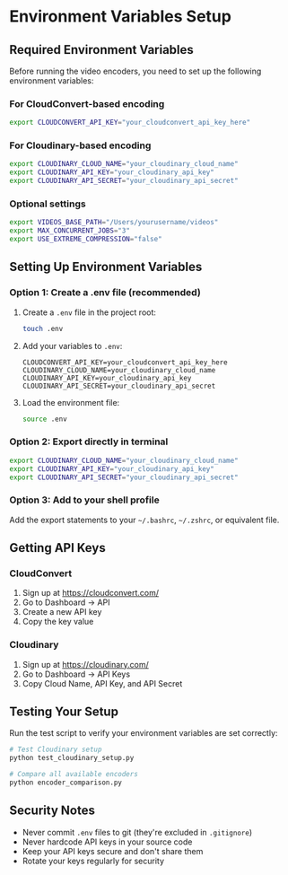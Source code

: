 # Environment Variables Setup

## Required Environment Variables

Before running the video encoders, you need to set up the following environment variables:

### For CloudConvert-based encoding
```bash
export CLOUDCONVERT_API_KEY="your_cloudconvert_api_key_here"
```

### For Cloudinary-based encoding
```bash
export CLOUDINARY_CLOUD_NAME="your_cloudinary_cloud_name"
export CLOUDINARY_API_KEY="your_cloudinary_api_key"
export CLOUDINARY_API_SECRET="your_cloudinary_api_secret"
```

### Optional settings
```bash
export VIDEOS_BASE_PATH="/Users/yourusername/videos"
export MAX_CONCURRENT_JOBS="3"
export USE_EXTREME_COMPRESSION="false"
```

## Setting Up Environment Variables

### Option 1: Create a .env file (recommended)
1. Create a `.env` file in the project root:
   ```bash
   touch .env
   ```

2. Add your variables to `.env`:
   ```
   CLOUDCONVERT_API_KEY=your_cloudconvert_api_key_here
   CLOUDINARY_CLOUD_NAME=your_cloudinary_cloud_name
   CLOUDINARY_API_KEY=your_cloudinary_api_key
   CLOUDINARY_API_SECRET=your_cloudinary_api_secret
   ```

3. Load the environment file:
   ```bash
   source .env
   ```

### Option 2: Export directly in terminal
```bash
export CLOUDINARY_CLOUD_NAME="your_cloudinary_cloud_name"
export CLOUDINARY_API_KEY="your_cloudinary_api_key"
export CLOUDINARY_API_SECRET="your_cloudinary_api_secret"
```

### Option 3: Add to your shell profile
Add the export statements to your `~/.bashrc`, `~/.zshrc`, or equivalent file.

## Getting API Keys

### CloudConvert
1. Sign up at https://cloudconvert.com/
2. Go to Dashboard → API
3. Create a new API key
4. Copy the key value

### Cloudinary
1. Sign up at https://cloudinary.com/
2. Go to Dashboard → API Keys
3. Copy Cloud Name, API Key, and API Secret

## Testing Your Setup

Run the test script to verify your environment variables are set correctly:

```bash
# Test Cloudinary setup
python test_cloudinary_setup.py

# Compare all available encoders
python encoder_comparison.py
```

## Security Notes

- Never commit `.env` files to git (they're excluded in `.gitignore`)
- Never hardcode API keys in your source code
- Keep your API keys secure and don't share them
- Rotate your keys regularly for security 